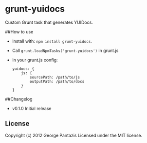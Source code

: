 # grunt-yuidocs

Custom Grunt task that generates YUIDocs.

##How to use

* Install with: ```npm install grunt-yuidocs```.
* Call ```grunt.loadNpmTasks('grunt-yuidocs')``` in grunt.js

* In your grunt.js config:

	```
	yuidocs: {
		js: {
			sourcePath: /path/to/js
			outputPath: /path/to/docs
		}
	}
	```


##Changelog

* v0.1.0 Initial release


## License
Copyright (c) 2012 George Pantazis
Licensed under the MIT license.
